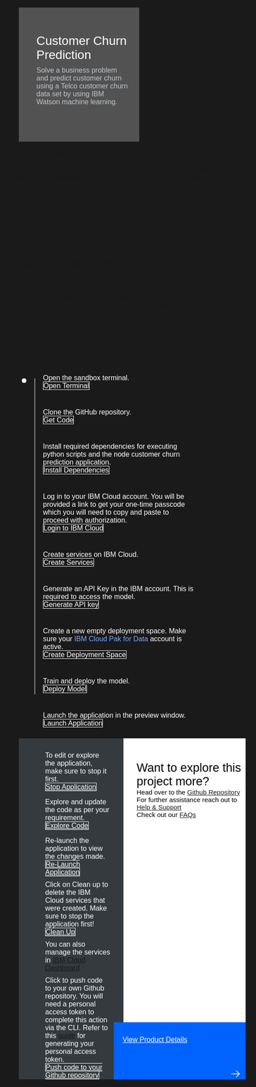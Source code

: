 <html>
<head>
<meta name="viewport" content="width=device-width, initial-scale=1">
<style>
  html,
  div,
  body {
    background-color: #1a1a1a;
    font-family: 'IBM Plex Sans', sans-serif;
    font-size: 16px;
    outline: none;
  }
  body {
    font-family: Helvetica, sans-serif;
  }
  /* The actual timeline (the vertical ruler) */
  .timeline {
    position: relative;
    max-width: 1200px;
    margin: 0 auto;
    margin-left: 50px;
  }
  .content p {
    margin: 0px;
  }
  .content .afterbutton
  {
    padding-top: 16px;
  }
  /* The actual timeline (the vertical ruler) */
  .timeline::after {
    content: '';
    position: absolute;
    width: 1px;
    background-color: white;
    top: 15px;
    bottom: 80px;
    left: 18px;
    margin-left: -2px;
  }
  /* Container around content */
  .container {
    padding: 0px 0px;
    width: 70%;
    align-content: left;
    margin: 0px 0px 0px 0px;
    margin-left: 25px;
    margin-top: 32px;
  }
  /* The circles on the timeline */
  .container::after {
    content: '';
    position: absolute;
    width: 10px;
    height: 10px;
    right: -6px;
    background-color: white;
    border: 0px solid #FF9F55;
    top: 15px;
    border-radius: 50%;
    z-index: 1;
    margin: 0px 0px 0px 0px;
  }
  /* Place the container to the left */
  .left {
    left: 0px;
  }
  /* Place the container to the right */
  .right {
    left: 0px;
  }
  /* Add arrows to the left container (pointing right) */
  .left::before {
    content: " ";
    height: 0;
    top: 22px;
    width: 0;
    z-index: 1;
    right: 30px;
    border: medium solid white;
    border-width: 10px 0 10px 10px;
    border-color: transparent transparent transparent white;
  }
  /* Fix the circle for containers on the right side */
  .right::after {
    left: -13px;
  }
  /* The actual content */
  .content {
    padding: 5px 10px;
    color: white;
    background: transparent;
  }
  .button.is-dark.is-medium {
    font-family: 'IBM Plex Sans', sans-serif;
    background: transparent;
    border-color: white;
    color: #fff;
    border: 1px solid white;
    border-radius: 0px;
    min-width: 180px;
    font-size: 16px;
    text-align: left;
    min-height: 48px;
    margin: 0px;
    justify-content:left;
  }
  .button.is-dark.is-medium:hover {
    font-family: 'IBM Plex Sans', sans-serif;
    background-color: #2a67f5;
    border-color: white;
    color: #fff;
    text-decoration: none;
  }
  .footer {
    display: flex;
    background-color: #343A3E;
    margin-top: 20px;
    padding: 0px;
    max-width: 1200px;
    margin-left: 30px;
    margin-right: 30px;
  }
  .github-icon {
    min-height: 100%;
    min-width: 100%;
    object-fit: cover;
    object-position: 2500% 1000px;
    opacity: 15%;
    bottom: 15px;
  }
  .image-content {
    padding: 5px 10px;
    background: transparent;
    color: black;
    position: absolute;
    font-size: 27px;
  }
  .image-div {
    position: relative;
    background-color: white;
    min-width: 50%;
    background-image: linear-gradient(rgba(255,255,255,0.9), rgba(255,255,255,0.9)), url("https://raw.githubusercontent.com/IBM/Developer-Playground/master/didact/images/github.svg");
    background-position: -100px 120px;
    background-repeat: no-repeat;
    padding-top: 20px;
    padding-left: 20px;
  }
  .image-btn {
    position: absolute;
    right: 0;
    bottom: 0%;
    background-color: #0062FF;
    width: 300px;
    padding: 0px;
    padding-bottom: 20px;
  }
  .image-link span 
  {
    float: right;
    font-size: 32px;
    padding-right: 20px;
  }
  .image-btn .image-link:hover
  {   
    text-decoration: none;
    color: white;
    background-color: #0353E9;
  }
  .image-btn  a:hover
  {
    text-decoration: none;
    color: white;
  }
  .image-link {
    color: white;
    display: block;
    padding: 5px 10px 5px 10px;
    line-height: 28px;
    font-size: 16px;
  }
  .header
  {
    background-image: url('https://raw.githubusercontent.com/IBM/Developer-Playground/development/didact/images/churnHeader.jpeg');
    background-position: right;
    width: 95%;
    min-height: 70px;
    display: inline-block;
    margin-top: 20px;
    margin-bottom: 20px;
    margin-left: 30px;
    margin-right: 30px;
    max-width: 1200px;
    background-repeat: no-repeat;
    background-size: 700px 500px;
  }
  .header .right-content
  {
    float: left;
    width: 50%;
    background-color: #525252;
    min-height: 270px;
    font-size: 16px;
  }
  .header .right-content h4
  {
    background: none;
    color: #C1C7CD;
    padding-left: 25px;
    padding-right: 25px;
  }
  .header .right-content div
  {
    background: none;
    color: #C1C7CD;
    padding-left: 15px;
    padding-right: 25px;
    font-size: 16px;
    margin-bottom: 10px;
  }
  .header .right-content ul
  {
    margin: 0px;
    margin-left: 25px;
    margin-bottom: 10px;
    line-height: 16px;
  }
  .container a
  {
    color: #78A9FF;
    background-color: transparent;
    text-decoration: none;
  }
  .container a:visited
  {
    color: #BE95FF;
    background-color: transparent;
    text-decoration: none;
  }
  .apptitle
  {
    margin-left: 25px;
    margin-top: 20px;
    margin-bottom: 0px;
    font-size: 28px;
    color: white;
  }
  .subheading
  {
    margin-left: 25px;
    margin-top: 0px;
    margin-bottom: 0px;
    font-size: 16px;
    color: #c1c7cd;
  }
  .no-hover:hover
  {
    color: #A6C8FF !important;
  }
  .section{
    margin-top: 5px;
    margin-bottom:-50px;
  }
  a:hover{
      color: #A6C8FF;
      text-decoration: underline;
  }
  a:visited{
      color: #BE95FF;
  }
</style>
</head>
<body>
<div class="header">
     <div class="right-content" style="padding-top:35px;">
        <div class="apptitle" style="font-size: 28px; color: white; padding-top: 5px">
          Customer Churn Prediction        
        </div>
        <div class="subheading">
        Solve a business problem and predict customer churn using a Telco customer churn data set by using IBM Watson machine learning.    
       </div>
     </div>
 </div>
  <div class="section" style="font-size: 16px; margin-top: -20px">
    Customer churn is a phenomenon when a customer ends their relationship or stops doing business with a company. This basic factor helps a business determine the revenue loss for a given period. This application uses a machine learning model deployed on Cloud Pak for Data to predict whether a telecommunications customer is at risk of leaving the business.  
    </div>
   <div class="section">
      <p style="font-size:24px">Execution Flow </p>
      <div class="right-content">
      <ol>
        <li>Create a deployment space using Watson Machine Learning in IBM Cloud Pak for Data platform.</li> 
        <li>Train and deploy a machine learning model.</li> 
        <li>Prompt the user for application details.</li>  
        <li>Make a Watson Machine Learning REST API call to invoke the machine learning model with the specified input.</li> 
        <li>Return the churn prediction associated with a customer's detail.</li> 
      </ol>
      </div>
      </div>
   <div class="section">
    <p style="font-size:24px">Learning Resources</p>
    <div class="right-content">
      <a href="https://developer.ibm.com/articles/what-is-machine-learning/">Build robust machine learning-based solutions</a></br>
    </div>
   </div>
   <div class="section">
      <p style="font-size:24px">Included Components</p>
        <div class="right-content">
          <p>This  application uses the following <a href="https://www.ibm.com/products/cloud-pak-for-data">IBM Cloud Pak for Data services</a>:</p>
          <p><a href="https://cloud.ibm.com/objectstorage">Cloud Object Storage</a>: IBM Cloud Object Storage is a highly scalable cloud storage service, designed for high durability, resiliency and security.</p>
          <p><a href="https://cloud.ibm.com/catalog/services/machine-learning">Watson Machine Learning</a>: Deploy, manage and integrate machine learning models into your applications and services in as little as one click.</p>
        </div>
   </div>
   <div class="section">
   <p style="font-size:24px">Pre-requisites</p>
    <div class="right-content">
    <p>IBM Cloud Account - <a href="https://cloud.ibm.com/registration/trial?cm_sp=ibmdev--developer-sandbox--cloudreg"> Create</a>  one for free.</p>
      <p>IBM Cloud Pak for Data Account - <a href="https://dataplatform.cloud.ibm.com/home2?context=cpdaas?cm_sp=ibmdev--developer-sandbox--cloudreg">Login </a> or<a href="https://dataplatform.cloud.ibm.com/registration/stepone?context=cpdaas&apps=all?cm_sp=ibmdev--developer-sandbox--cloudreg"> Create</a> one for free.</p>
    </div>
   </div>
    <div class="section">
   <p style="font-size:24px">Instructions</p>
   <div class="right-content">
      Please follow all the below steps in proper sequence.
   </div>
   <br>
   </div>
    <div class="timeline">
        <div style="margin-top:0px;padding-top:0px;"class="container right">
                    <div class="content">
                <p>Open the sandbox terminal.</p>
                <a class="button is-dark is-medium" title="Open Terminal" href="didact://?commandId=terminal-for-sandbox-container:new">Open Terminal</a><br>
            </div>
        </div>
      <div class="container right">
        <div class="content">
            <p>Clone the GitHub repository.</p>
          <a class="button is-dark is-medium" title="Clone the Repo" href="didact://?commandId=extension.sendToTerminal&text=ChurnPrediction%7Cget-code%7Csandbox%20terminal|git%20clone%20-b%20churn-prediction%20https://github.com/IBM/Developer-Playground.git%20${CHE_PROJECTS_ROOT}/churn-prediction/%20%26%26%20cd%20${CHE_PROJECTS_ROOT}/churn-prediction/">Get Code</a>
        </div>
      </div>
     <div class="container right">
        <div class="content">
          <p>Install required dependencies for executing python scripts and the node customer churn prediction application.</p>          
          <a class="button is-dark is-medium" title="Install Dependencies" href="didact://?commandId=extension.sendToTerminal&text=ChurnPrediction%7Cinstall-requirements%7Csandbox%20terminal|cd%20${CHE_PROJECTS_ROOT}/churn-prediction;pip3.8%20install%20-r%20requirements.txt;npm%20install;">Install Dependencies</a>
        </div>
      </div>
      <div class="container right">
        <div class="content">
          <p>Log in to your IBM Cloud account. You will be provided a link to get your one-time passcode which you will need to copy and paste to proceed with authorization.</p>
          <a class="button is-dark is-medium" title="Login to IBM Cloud" href="didact://?commandId=extension.sendToTerminal&text=ChurnPrediction%7Cibm-login%7Csandbox%20terminal|cd%20${CHE_PROJECTS_ROOT}/churn-prediction%20%26%26%20chmod%20%2Bx%20.%2Flogin.sh%20%26%26%20.%2Flogin.sh">Login to IBM Cloud</a>  
        </div>
      </div>
      <div class="container right">
        <div class="content">
          <p>Create services on IBM Cloud.</p>
          <a class="button is-dark is-medium" title="Create Services" href="didact://?commandId=extension.sendToTerminal&text=ChurnPrediction%7Ccreate-ibm-services%7Csandbox%20terminal|cd%20${CHE_PROJECTS_ROOT}/churn-prediction;chmod%20%2Bx%20.%2Fcreate-ibm-cloud-services.sh%20%26%26%20.%2Fcreate-ibm-cloud-services.sh">Create Services</a>
        </div>
      </div>
      <div class="container right">
        <div class="content">
            <p>Generate an API Key in the IBM account. This is required to access the model.</p>
            <a class="button is-dark is-medium" title="Generate API key" href="didact://?commandId=extension.sendToTerminal&text=ChurnPrediction%7Cgenerate-api-token%7Csandbox%20terminal|cd%20${CHE_PROJECTS_ROOT}/churn-prediction;ibmcloud%20iam%20api-key-create%20ApiKey-churnPred%20-d%20'this is API key for churnPred'%20--file%20${CHE_PROJECTS_ROOT}/churn-prediction/key_file">Generate API key</a>
        </div>
      </div>
      <div class="container right">
        <div class="content">
          <p>Create a new empty deployment space. Make sure your <a href="https://dataplatform.cloud.ibm.com?cm_sp=ibmdev--developer-sandbox--cloudreg">IBM Cloud Pak for Data</a> account is active.</p>
          <a class="button is-dark is-medium" title="Create Deployment Space" href="didact://?commandId=extension.sendToTerminal&text=ChurnPrediction%7Ccreate-deployment-space%7Csandbox%20terminal|cd%20${CHE_PROJECTS_ROOT}/churn-prediction;python3.8%20create_space.py">Create Deployment Space</a>
        </div>
      </div>
      <div class="container right">
        <div class="content">
          <p>Train and deploy the model.</p>
           <a class="button is-dark is-medium" title="Deploy Model" href="didact://?commandId=extension.sendToTerminal&text=ChurnPrediction%7Cdeploy-model%7Csandbox%20terminal|cd%20${CHE_PROJECTS_ROOT}/churn-prediction;python3.8%20DeployModel/DeployMLModel.py">Deploy Model</a>
        </div>
      </div>
        <div class="container right">
            <div class="content">
                <p>Launch the application in the preview window.</p>
                <a class="button is-dark is-medium" title="Launch Application" href="didact://?commandId=extension.sendToTerminal&text=ChurnPrediction%7Cstart-app%7Csandbox%20terminal|cd%20${CHE_PROJECTS_ROOT}/churn-prediction;npm%20start">Launch Application</a><br>
            </div>
        </div>
    </div>
    <div class="footer" style="margin-left:30px;">      
        <div class="content" style="padding:30px;padding-left:60px;padding-bottom:0px;">
        <p>To edit or explore the application, make sure to stop it first.</p>
        <a class="button is-dark is-medium" title="Stop Application" href="didact://?commandId=vscode.didact.sendNamedTerminalCtrlC&text=sandbox%20terminal">Stop Application</a>
        <p class="afterbutton">Explore and update the code as per your requirement.</p>
        <a class="button is-dark is-medium" title="Explore Code" href="didact://?commandId=extension.openFile&text=ChurnPrediction%7Copen-file%7C${CHE_PROJECTS_ROOT}/churn-prediction/client/src/App.js">Explore Code</a>
        <p class="afterbutton ">Re-launch the application to view the changes made.</p>
        <a class="button is-dark is-medium" title="Re-Launch Application" href="didact://?commandId=extension.sendToTerminal&text=ChurnPrediction%7Crestart-app%7Csandbox%20terminal|cd%20${CHE_PROJECTS_ROOT}/churn-prediction;cd%20client;npm%20install;npm%20run%20build;cd%20..;npm%20start">Re-Launch Application</a>
        <p style="margin-top:10px;">Click on Clean up to delete the IBM Cloud services that were created. Make sure to stop the application first!
        </p>
        <a class="button is-dark is-medium" title="Delete services from IBM Cloud" href="didact://?commandId=extension.sendToTerminal&text=ChurnPrediction%7Cclean-up%7Csandbox%20terminal|cd%20${CHE_PROJECTS_ROOT}/churn-prediction;chmod%20%2Bx%20.%2Fdeleteservice.sh%20%26%26%20.%2Fdeleteservice.sh">Clean Up</a>
        <p style="margin-top:10px;">You can also manage the services in
          <a href="https://cloud.ibm.com/resources">IBM Cloud Dashboard</a>
        </p>
        <p style="margin-top:10px;">Click to push code to your own Github repository. You will need a personal access token to complete this action via the CLI. Refer to this <a href="https://docs.github.com/en/authentication/keeping-your-account-and-data-secure/creating-a-personal-access-token">guide</a> for generating your personal access token.</p>
            <a class="button is-dark is-medium" title="Delete services from IBM Cloud" href="didact://?commandId=vscode.didact.sendNamedTerminalAString&text=sandbox%20terminal$$sh%20/github.sh ">Push code to your Github repository</a>
      </div>
      <div class="image-div">
        <p class="image-content">Want to explore this project more?
          <span style="font-size:15px;margin-top:0px;display:block;">Head over to the
            <a href="https://github.com/IBM/Developer-Playground/tree/churn-prediction" target="_blank">Github Repository</a>
          </span>
          <span style="font-size:15px;margin-top:0px;display:block;">For further assistance reach out to <a href="https://github.com/IBM/Technology-Sandbox-Support/issues/new/choose" target="_blank"> Help & Support</a></span>
          <span style="font-size:15px;margin-top:0px;display:block;">Check out our <a href="https://ibm.github.io/Technology-Sandbox-Support/" target="_blank"> FAQs</a></span>
        </p>
        <a class="image-link" href="https://developer.ibm.com/patterns/predict-customer-churn-using-watson-studio-and-jupyter-notebooks/?mhsrc=ibmsearch_a&mhq=%20churn%20prediction" target="_blank">
          <div class="image-btn">
            <p class="image-link">View Product Details
            <p style="padding-top: 14px"></p>
               <span>
                  <svg style="position: absolute; right: 10px;" fill="#ffffff" focusable="false" preserveAspectRatio="xMidYMid meet" xmlns="http://www.w3.org/2000/  svg" width="25" height="25" viewBox="0 0 32 32" aria-hidden="true">
                     <path d="M18 6L16.6 7.4 24.1 15 3 15 3 17 24.1 17 16.6 24.6 18 26 28 16z"></path>
                     <title>Arrow right</title>
                  </svg>
               </span>
            </a>
         </div>
      </div>
   </div>
   <br>
   <br> 
</body>
</html>
